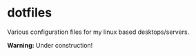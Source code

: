 dotfiles
========

Various configuration files for my linux based desktops/servers.

**Warning:** Under construction!
